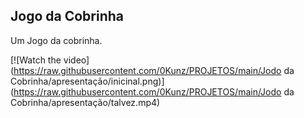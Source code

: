 ## Jogo da Cobrinha

<p>Um Jogo da cobrinha.</p>


[![Watch the video](https://raw.githubusercontent.com/0Kunz/PROJETOS/main/Jodo da Cobrinha/apresentação/inicinal.png)](https://raw.githubusercontent.com/0Kunz/PROJETOS/main/Jodo da Cobrinha/apresentação/talvez.mp4)
